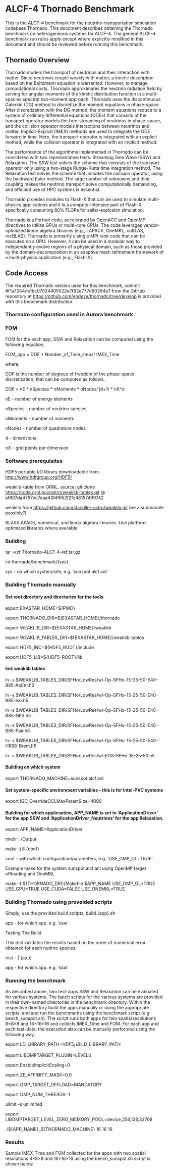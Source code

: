 # ALCF-4 Thornado Benchmark

This is the ALCF-4 benchmark for the neutrino-transportation simulation codebase Thornado. This document describes obtaining the Thornado benchmark on heterogeneous systems for ALCF-4. The general ALCF-4 benchmark run rules apply except where explicitly modified in this document and should be reviewed before running this benchmark.

## Thornado Overview

Thornado models the transport of neutrinos and their interaction with matter. Since neutrinos couple weakly with matter, a kinetic description based on the Boltzmann equation is warranted. However, to manage computational costs, Thornado approximates the neutrino radiation field by solving for angular moments of the kinetic distribution function in a multi-species spectral two-moment approach. Thornado uses the discontinuous Galerkin (DG) method to discretize the moment equations in phase-space. After discretization with the DG method, the moment equations reduce to a system of ordinary differential equations (ODEs) that consists of the transport operator models the free-streaming of neutrinos in phase-space, and the collision operator models interactions between neutrinos and matter. Implicit-Explicit (IMEX) methods are used to integrate the ODE forward in time. Here, the transport operator is integrated with an explicit method, while the collision operator is integrated with an implicit method.  

The performance of the algorithms implemented in Thornado can be considered with two representative tests: Streaming Sine Wave (SSW) and Relaxation.  The SSW test solves the scheme that consists of the transport operator only using a two-stage Runge-Kutta time integration method,  The Relaxation test solves the scheme that includes the collision operator, using the backward Euler method. The large number of unknowns and their coupling makes the neutrino transport solve computationally demanding, and efficient use of HPC systems is essential. 

Thornado provides modules to Flash-X that can be used to simulate multi-physics applications and it is a compute-intensive part of Flash-X, specifically consuming 80% FLOPs for seller-explosion simulation.

Thornado is a Fortran code, accelerated by OpenACC and OpenMP directives to utilize GPUs or multi-core CPUs. The code leverages vendor-optimized linear algebra libraries (e.g., LAPACK, OneMKL, cuBLAS, rocBLAS). Thornado is primarily a single MPI rank code that can be executed on a GPU. However, it can be used in a modular way to independently evolve regions of a physical domain, such as those provided by the domain-decomposition in an adaptive mesh refinement framework of a multi-physics application (e.g., Flash-X).

## Code Access

The required Thornado version used for this benchmark, commit #f1a7244de1bc07024405022e7f92e777d60264a7 from the GitHub repository at https://github.com/endeve/thornado/tree/develop is provided with this benchmark distribution. 

### Thornado configuration used in Aurora benchmark

### FOM

FOM for the each app, SSW and Relaxation can be computed using the following equation,

FOM_app = DOF * Number_of_Time_steps/ IMEX_Time 

where, 

DOF is the number of degrees of freedom of the phase-space discretization, that can be computed as follows, 

DOF = nE * nSpecies * nMoments * nNodes^(d+1) * nX^d 

nE - number of energy elements

nSpecies -  number of neutrino species

nMoments - number of moments

nNodes -  number of quadrature nodes

d -  dimensions 

nX -  grid points per dimension

### Software prerequisites

HDF5 portable I/O library downloadable from http://www.hdfgroup.org/HDF5/ 

weaklib-table from ORNL. source: git clone https://code.ornl.gov/astro/weaklib-tables.git @ af807da4767ec7eaa43f4f652f2fc48157499742

weaklib from https://github.com/starkiller-astro/weaklib.git (be a submodule possibly?)

BLAS/LAPACK, numerical, and linear algebra libraries. Use platform-optimized libraries where available

### Building

tar -xzf Thornado-ALCF_4-ref.tar.gz 

cd thornado/benchmark/{sys}

 sys - on which system/site, e.g. ‘sunspot.alcf.anl’

### Building Thornado manually 

#### Set root directory and directories for the tools

export EXASTAR_HOME=${PWD}

export THORNADO_DIR=${EXASTAR_HOME}/thornado

export WEAKLIB_DIR=${EXASTAR_HOME}/weaklib

export WEAKLIB_TABLES_DIR=${EXASTAR_HOME}/weaklib-tables

export HDF5_INC=${HDF5_ROOT}/include

export HDF5_LIB=${HDF5_ROOT}/lib

#### link weaklib tables

ln -s $WEAKLIB_TABLES_DIR/SFHo/LowRes/wl-Op-SFHo-15-25-50-E40-B85-AbEm.h5

ln -s $WEAKLIB_TABLES_DIR/SFHo/LowRes/wl-Op-SFHo-15-25-50-E40-B85-Iso.h5

ln -s $WEAKLIB_TABLES_DIR/SFHo/LowRes/wl-Op-SFHo-15-25-50-E40-B85-NES.h5

ln -s $WEAKLIB_TABLES_DIR/SFHo/LowRes/wl-Op-SFHo-15-25-50-E40-B85-Pair.h5

ln -s $WEAKLIB_TABLES_DIR/SFHo/LowRes/wl-Op-SFHo-15-25-50-E40-HR98-Brem.h5

ln -s $WEAKLIB_TABLES_DIR/SFHo/LowRes/wl-EOS-SFHo-15-25-50.h5

####  Building on which system

export THORNADO_MACHINE=sunspot.alcf.anl

#### Set system-specific environment variables - this is for Intel-PVC systems

export IGC_OverrideOCLMaxParamSize=4096

#### Building for which applicsation,  APP_NAME is set to ‘ApplicationDriver’ for the app SSW and ‘ApplicationDriver_Neutrinos’ for the app Relaxation.

export APP_NAME=ApplicationDriver

mkdir ../Output

make -j 8 {conf}

 conf -  with which configuration/parameters, e.g. ‘USE_OMP_OL=TRUE’

 Example make for the system sunspot.alcf.anl using OpenMP target offloading and OneMKL

make -f ${THORNADO_DIR}/Makefile $APP_NAME USE_OMP_OL=TRUE USE_GPU=TRUE USE_CUDA=FALSE USE_ONEMKL=TRUE

### Building Thornado using proveided scripts

Simply, use the provided build scripts, build.{app}.sh

app -  for which app. e.g. ‘ssw’

Testing The Build

This test validates the results based on the order of numerical error obtained for each nutirno species.

test -<all> | {app}

app -  for which app. e.g. ‘ssw’ 

### Running the benchmark

As described above, two test-apps SSW and Relaxation can be evaluated for various systems. The batch scripts for the various systems are provided in their own-named directories in the benchmark directory. Within the respective directory build the apps manually or using the appropriate scripts, and and run the benchmarks using the benchmark script (e.g bench_sunspot.sh). The script runs both apps for two spatial resolutions 8×8×8 and 16×16×16 and collects IMEX_Time and FOM. For each app and each test-data, the execution also can be manually performed using the following way,

export LD_LIBRARY_PATH=${HDF5_LIB}:$LD_LIBRARY_PATH

export LIBOMPTARGET_PLUGIN=LEVEL0

export EnableImplicitScaling=0

export ZE_AFFINITY_MASK=0.0

export OMP_TARGET_OFFLOAD=MANDATORY

export OMP_NUM_THREADS=1

ulimit -s unlimited

export LIBOMPTARGET_LEVEL_ZERO_MEMORY_POOL=device,256,128,32768

./${APP_NAME}_${THORNADO_MACHINE} 16 16 16  

### Results

Sample IMEX_Time and FOM collected for the apps with two spatial resolutions 8×8×8 and 16×16×16 using the bench_sunspot.sh script is shown below,




